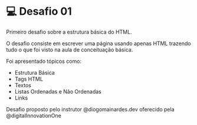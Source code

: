 # :computer: Desafio 01
<p>Primeiro desafio sobre a estrutura básica do HTML. </p>
<p>O desafio consiste em escrever uma página usando apenas HTML trazendo tudo o que foi visto na aula de conceituação básica.</p>
<p>Foi apresentado tópicos como:
  <ul>
    <li>Estrutura Básica</li>
    <li>Tags HTML</li>
    <li>Textos</li>
    <li>Listas Ordenadas e Não Ordenadas</li>
    <li>Links</li>
  </ul>
  <p>Desafio proposto pelo instrutor @diogomainardes.dev oferecido pela @digitalInnovationOne </p>
